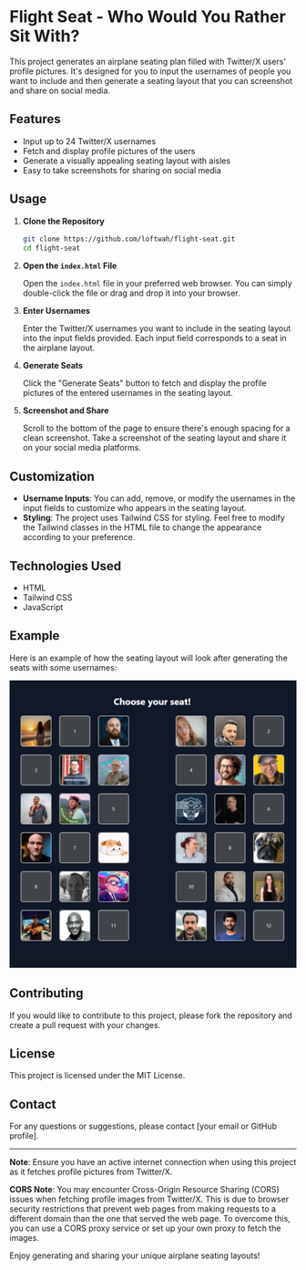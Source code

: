 # Flight Seat - Who Would You Rather Sit With?

This project generates an airplane seating plan filled with Twitter/X users' profile pictures. It's designed for you to input the usernames of people you want to include and then generate a seating layout that you can screenshot and share on social media.

## Features

- Input up to 24 Twitter/X usernames
- Fetch and display profile pictures of the users
- Generate a visually appealing seating layout with aisles
- Easy to take screenshots for sharing on social media

## Usage

1. **Clone the Repository**

    ```sh
    git clone https://github.com/loftwah/flight-seat.git
    cd flight-seat
    ```

2. **Open the `index.html` File**

    Open the `index.html` file in your preferred web browser. You can simply double-click the file or drag and drop it into your browser.

3. **Enter Usernames**

    Enter the Twitter/X usernames you want to include in the seating layout into the input fields provided. Each input field corresponds to a seat in the airplane layout.

4. **Generate Seats**

    Click the "Generate Seats" button to fetch and display the profile pictures of the entered usernames in the seating layout.

5. **Screenshot and Share**

    Scroll to the bottom of the page to ensure there's enough spacing for a clean screenshot. Take a screenshot of the seating layout and share it on your social media platforms.

## Customization

- **Username Inputs**: You can add, remove, or modify the usernames in the input fields to customize who appears in the seating layout.
- **Styling**: The project uses Tailwind CSS for styling. Feel free to modify the Tailwind classes in the HTML file to change the appearance according to your preference.

## Technologies Used

- HTML
- Tailwind CSS
- JavaScript

## Example

Here is an example of how the seating layout will look after generating the seats with some usernames:

![Example Layout](example.png)

## Contributing

If you would like to contribute to this project, please fork the repository and create a pull request with your changes.

## License

This project is licensed under the MIT License.

## Contact

For any questions or suggestions, please contact [your email or GitHub profile].

---

**Note**: Ensure you have an active internet connection when using this project as it fetches profile pictures from Twitter/X.

**CORS Note**: You may encounter Cross-Origin Resource Sharing (CORS) issues when fetching profile images from Twitter/X. This is due to browser security restrictions that prevent web pages from making requests to a different domain than the one that served the web page. To overcome this, you can use a CORS proxy service or set up your own proxy to fetch the images.

Enjoy generating and sharing your unique airplane seating layouts!

